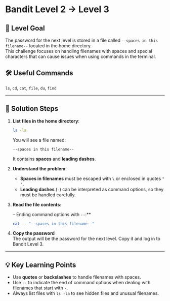 # Bandit Level 2 → Level 3

## 📜 Level Goal
The password for the next level is stored in a file called `--spaces in this filename--` located in the home directory.  
This challenge focuses on handling filenames with spaces and special characters that can cause issues when using commands in the terminal.

## 🛠 Useful Commands
`ls`, `cd`, `cat`, `file`, `du`, `find`

---

## 🚀 Solution Steps

1. **List files in the home directory**:
    ```bash
    ls -la
    ```
    You will see a file named:
    ```
    --spaces in this filename--
    ```
    It contains **spaces** and **leading dashes**.

2. **Understand the problem**:
   - **Spaces in filenames** must be escaped with `\` or enclosed in quotes `" "`.
   - **Leading dashes** (`-`) can be interpreted as command options, so they must be handled carefully.

3. **Read the file contents**:  

   – Ending command options with `--`:**
    ```bash
    cat -- "--spaces in this filename--"
    ``` 

4. **Copy the password**  
   The output will be the password for the next level. Copy it and log in to Bandit Level 3.

---

## 💡 Key Learning Points
- Use **quotes** or **backslashes** to handle filenames with spaces.
- Use `--` to indicate the end of command options when dealing with filenames that start with `-`.
- Always list files with `ls -la` to see hidden files and unusual filenames.
